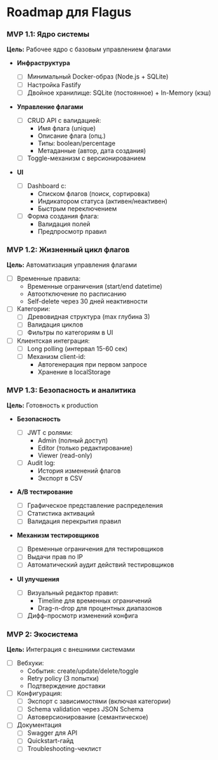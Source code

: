 # Roadmap для Flagus

### MVP 1.1: Ядро системы

**Цель:** Рабочее ядро с базовым управлением флагами

- **Инфраструктура**

  - [ ] Минимальный Docker-образ (Node.js + SQLite)
  - [ ] Настройка Fastify
  - [ ] Двойное хранилище: SQLite (постоянное) + In-Memory (кэш)

- **Управление флагами**

  - [ ] CRUD API с валидацией:
    - Имя флага (unique)
    - Описание флага (опц.)
    - Типы: boolean/percentage
    - Метаданные (автор, дата создания)
  - [ ] Toggle-механизм с версионированием

- **UI**
  - [ ] Dashboard с:
    - Списком флагов (поиск, сортировка)
    - Индикатором статуса (активен/неактивен)
    - Быстрым переключением
  - [ ] Форма создания флага:
    - Валидация полей
    - Предпросмотр правил

### MVP 1.2: Жизненный цикл флагов

**Цель:** Автоматизация управления флагами

- [ ] Временные правила:
  - Временные ограничения (start/end datetime)
  - Автоотключение по расписанию
  - Self-delete через 30 дней неактивности
- [ ] Категории:
  - [ ] Древовидная структура (max глубина 3)
  - [ ] Валидация циклов
  - [ ] Фильтры по категориям в UI
- [ ] Клиентская интеграция:
  - [ ] Long polling (интервал 15-60 сек)
  - [ ] Механизм client-id:
    - Автогенерация при первом запросе
    - Хранение в localStorage

### MVP 1.3: Безопасность и аналитика

**Цель:** Готовность к production

- **Безопасность**

  - [ ] JWT с ролями:
    - Admin (полный доступ)
    - Editor (только редактирование)
    - Viewer (read-only)
  - [ ] Audit log:
    - История изменений флагов
    - Экспорт в CSV

- **A/B тестирование**

  - [ ] Графическое представление распределения
  - [ ] Статистика активаций
  - [ ] Валидация перекрытия правил

- **Механизм тестировщиков**

  - [ ] Временные ограничения для тестировщиков
  - [ ] Выдачи прав по IP
  - [ ] Автоматический аудит действий тестировщиков

- **UI улучшения**
  - [ ] Визуальный редактор правил:
    - Timeline для временных ограничений
    - Drag-n-drop для процентных диапазонов
  - [ ] Дифф-просмотр изменений конфига

### MVP 2: Экосистема

**Цель:** Интеграция с внешними системами

- [ ] Вебхуки:
  - События: create/update/delete/toggle
  - Retry policy (3 попытки)
  - Подтверждение доставки
- [ ] Конфигурация:
  - [ ] Экспорт с зависимостями (включая категории)
  - [ ] Schema validation через JSON Schema
  - [ ] Автоверсионирование (семантическое)
- [ ] Документация
  - [ ] Swagger для API
  - [ ] Quickstart-гайд
  - [ ] Troubleshooting-чеклист
